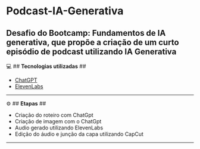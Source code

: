 # Podcast-IA-Generativa
Desafio do Bootcamp: Fundamentos de IA generativa, que propõe a criação de um curto episódio de podcast utilizando IA Generativa
---

💻  ## **Tecnologias utilizadas** ##
 - [ChatGPT](https://chatgpt.com/?locale=pt-BR)
 - [ElevenLabs](https://elevenlabs.io/pt)

---

⚙️ ## **Etapas** ##
- Criação do roteiro com ChatGpt
- Criação de imagem com o ChatGpt
- Audio gerado utilizando ElevenLabs
- Edição do áudio e junção da capa utilizando CapCut

---

